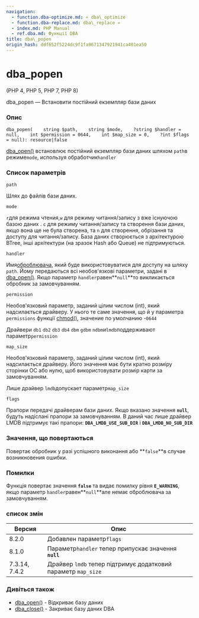```yaml
---
navigation:
  - function.dba-optimize.md: « dba\_optimize
  - function.dba-replace.md: dba\_replace »
  - index.md: PHP Manual
  - ref.dba.md: Функції DBA
title: dba\_popen
origin_hash: ddf652f5224dc9f1fa9671347921941ca401ea50
---
```

# dba\_popen

(PHP 4, PHP 5, PHP 7, PHP 8)

dba\_popen — Встановити постійний екземпляр бази даних

### Опис

```methodsynopsis
dba_popen(    string $path,    string $mode,    ?string $handler = null,    int $permission = 0644,    int $map_size = 0,    ?int $flags = null): resource|false
```

[dba\_open()](function.dba-open.md) встановлює постійний екземпляр бази даних шляхом `path`в режиме`mode`, используя обработчик`handler`

### Список параметрів

`path`

Шлях до файлів бази даних.

`mode`

`r`для режима чтения,`w` для режиму читання/запису з вже існуючою базою даних . `c` для режиму читання/запису та створення бази даних, якщо вона ще не була створена, та `n` для створення, обрізання та доступу для читання/запису. База даних створюється з архітектурою BTree, інші архітектури (на зразок Hash або Queue) не підтримуються.

`handler`

Имя[оброблювача](dba.requirements.md), який буде використовуватися для доступу на шляху `path`. Йому передаються всі необов'язкові параметри, задані в [dba\_open()](function.dba-open.md). Якщо параметр `handler`равен\*\*`null`\*\*то викликається обробник за замовчуванням.

`permission`

Необов'язковий параметр, заданий цілим числом (int), який надсилається драйверу. У нього те саме значення, що й у параметра `permissions` функції [chmod()](function.chmod.md), значение по умолчанию -`0644`

Драйвери `db1` `db2` `db3` `db4` `dbm` `gdbm` `ndbm`и`lmdb`поддерживают параметр`permission`

`map_size`

Необов'язковий параметр, заданий цілим числом (int), який надсилається драйверу. Його значення має бути кратно розміру сторінки ОС або нулю, щоб використовувати розмір карти за замовчуванням.

Лише драйвер `lmdb`допускает параметр`map_size`

`flags`

Прапори передачі драйверам бази даних. Якщо вказано значення **`null`**, будуть надіслані прапори за замовчуванням. В даний час лише драйвер LMDB підтримує такі прапори: **`DBA_LMDB_USE_SUB_DIR`** і **`DBA_LMDB_NO_SUB_DIR`**

### Значення, що повертаються

Повертає обробник у разі успішного виконання або \*\*`false`\*\*в случае возникновения ошибки.

### Помилки

Функція повертає значення **`false`** та видає помилку рівня **`E_WARNING`**, якщо параметр `handler`равен\*\*`null`\*\*але немає оброблювача за замовчуванням.

### список змін

| Версия | Опис |
| --- | --- |
| 8.2.0 | Добавлен параметр`flags` |
| 8.1.0 | Параметр`handler` тепер припускає значення **`null`** |
| 7.3.14, 7.4.2 | Драйвер `lmdb` тепер підтримує додатковий параметр `map_size` |

### Дивіться також

-   [dba\_open()](function.dba-open.md) \- Відкриває базу даних
-   [dba\_close()](function.dba-close.md) \- Закриває базу даних DBA
